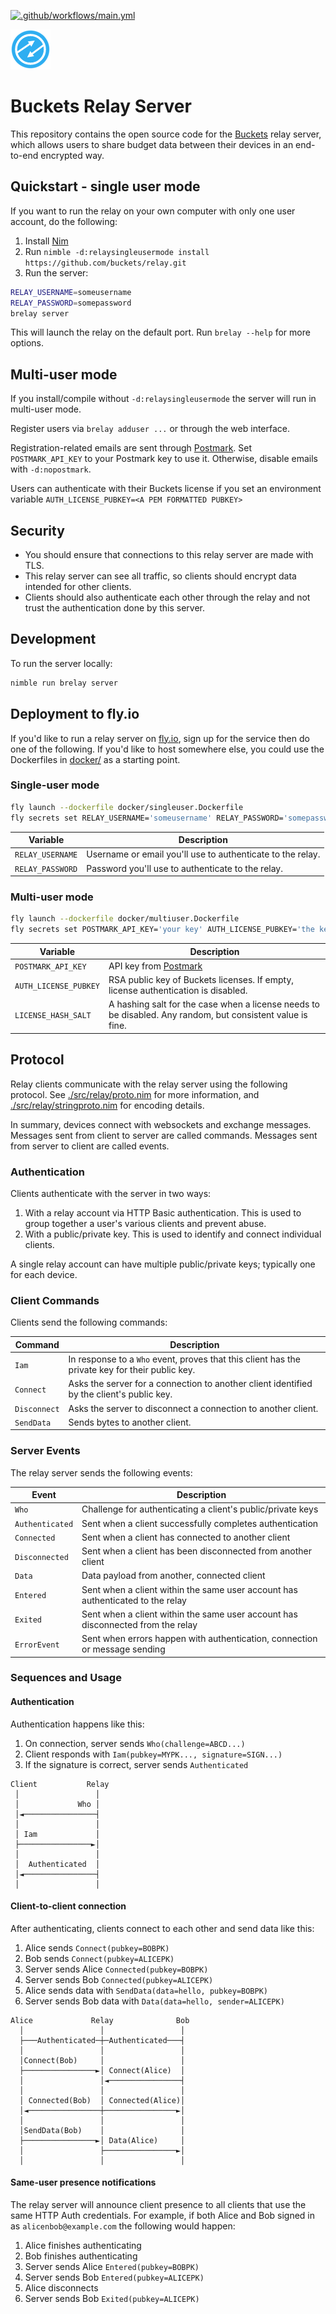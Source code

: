 [![.github/workflows/main.yml](https://github.com/buckets/relay/actions/workflows/main.yml/badge.svg)](https://github.com/buckets/relay/actions/workflows/main.yml)

![Buckets Relay Server Logo](./src/static/favicon.png)

# Buckets Relay Server

This repository contains the open source code for the [Buckets](https://www.budgetwithbuckets.com) relay server, which allows users to share budget data between their devices in an end-to-end encrypted way.

## Quickstart - single user mode

If you want to run the relay on your own computer with only one user account, do the following:

1. Install [Nim](https://nim-lang.org/)
2. Run `nimble -d:relaysingleusermode install https://github.com/buckets/relay.git`
3. Run the server:

```sh
RELAY_USERNAME=someusername
RELAY_PASSWORD=somepassword
brelay server
```

This will launch the relay on the default port. Run `brelay --help` for more options.

## Multi-user mode

If you install/compile without `-d:relaysingleusermode` the server will run in multi-user mode.

Register users via `brelay adduser ...` or through the web interface.

Registration-related emails are sent through [Postmark](https://postmarkapp.com/). Set `POSTMARK_API_KEY` to your Postmark key to use it. Otherwise, disable emails with `-d:nopostmark`.

Users can authenticate with their Buckets license if you set an environment variable `AUTH_LICENSE_PUBKEY=<A PEM FORMATTED PUBKEY>`

## Security

- You should ensure that connections to this relay server are made with TLS.
- This relay server can see all traffic, so clients should encrypt data intended for other clients.
- Clients should also authenticate each other through the relay and not trust the authentication done by this server.

## Development

To run the server locally:

```sh
nimble run brelay server
```

## Deployment to fly.io

If you'd like to run a relay server on [fly.io](https://fly.io/), sign up for the service then do one of the following. If you'd like to host somewhere else, you could use the Dockerfiles in [docker/](./docker/) as a starting point.

### Single-user mode

```sh
fly launch --dockerfile docker/singleuser.Dockerfile
fly secrets set RELAY_USERNAME='someusername' RELAY_PASSWORD='somepassword'
```

| Variable | Description |
|---|---|
| `RELAY_USERNAME` | Username or email you'll use to authenticate to the relay. |
| `RELAY_PASSWORD` | Password you'll use to authenticate to the relay. |

### Multi-user mode

```sh
fly launch --dockerfile docker/multiuser.Dockerfile
fly secrets set POSTMARK_API_KEY='your key' AUTH_LICENSE_PUBKEY='the key' LICENSE_HASH_SALT='choose something here'
```

| Variable | Description |
|---|---|
| `POSTMARK_API_KEY` | API key from [Postmark](https://postmarkapp.com/) |
| `AUTH_LICENSE_PUBKEY` | RSA public key of Buckets licenses. If empty, license authentication is disabled. |
| `LICENSE_HASH_SALT` | A hashing salt for the case when a license needs to be disabled. Any random, but consistent value is fine. |

## Protocol

Relay clients communicate with the relay server using the following protocol. See [./src/relay/proto.nim](./src/relay/proto.nim) for more information, and [./src/relay/stringproto.nim](./src/relay/stringproto.nim) for encoding details.

In summary, devices connect with websockets and exchange messages. Messages sent from client to server are called commands. Messages sent from server to client are called events.

### Authentication

Clients authenticate with the server in two ways:

1. With a relay account via HTTP Basic authentication. This is used to group together a user's various clients and prevent abuse.
2. With a public/private key. This is used to identify and connect individual clients.

A single relay account can have multiple public/private keys; typically one for each device.

### Client Commands

Clients send the following commands:

| Command      | Description |
|--------------|-------------|
| `Iam`        | In response to a `Who` event, proves that this client has the private key for their public key. |
| `Connect`    | Asks the server for a connection to another client identified by the client's public key. |
| `Disconnect` | Asks the server to disconnect a connection to another client. |
| `SendData`   | Sends bytes to another client. |

### Server Events

The relay server sends the following events:

| Event           | Description |
|-----------------|-------------|
| `Who`           | Challenge for authenticating a client's public/private keys |
| `Authenticated` | Sent when a client successfully completes authentication |
| `Connected`     | Sent when a client has connected to another client |
| `Disconnected`  | Sent when a client has been disconnected from another client |
| `Data`          | Data payload from another, connected client |
| `Entered`       | Sent when a client within the same user account has authenticated to the relay |
| `Exited`        | Sent when a client within the same user account has disconnected from the relay |
| `ErrorEvent`    | Sent when errors happen with authentication, connection or message sending |

### Sequences and Usage

#### Authentication

Authentication happens like this:

1. On connection, server sends `Who(challenge=ABCD...)`
2. Client responds with `Iam(pubkey=MYPK..., signature=SIGN...)`
3. If the signature is correct, server sends `Authenticated`

```
Client           Relay
 │                 │
 │             Who │
 │◄────────────────┤
 │                 │
 │ Iam             │
 ├────────────────►│
 │                 │
 │  Authenticated  │
 │◄────────────────┤
 │                 │
```

#### Client-to-client connection

After authenticating, clients connect to each other and send data like this:

1. Alice sends `Connect(pubkey=BOBPK)`
2. Bob sends `Connect(pubkey=ALICEPK)`
3. Server sends Alice `Connected(pubkey=BOBPK)`
4. Server sends Bob `Connected(pubkey=ALICEPK)`
5. Alice sends data with `SendData(data=hello, pubkey=BOBPK)`
6. Server sends Bob data with `Data(data=hello, sender=ALICEPK)`

```
Alice             Relay              Bob
  │                 │                 │
  ├───Authenticated─┼─Authenticated───┤
  │                 │                 │
  │Connect(Bob)     │                 │
  ├────────────────►│ Connect(Alice)  │
  │                 │◄────────────────┤
  │                 │                 │
  │ Connected(Bob)  │ Connected(Alice)│
  │◄────────────────┼────────────────►│
  │                 │                 │
  │SendData(Bob)    │                 │
  ├────────────────►│ Data(Alice)     │
  │                 ├────────────────►│
  │                 │                 │
```

#### Same-user presence notifications

The relay server will announce client presence to all clients that use the same HTTP Auth credentials. For example, if both Alice and Bob signed in as `alicenbob@example.com` the following would happen:

1. Alice finishes authenticating
2. Bob finishes authenticating
3. Server sends Alice `Entered(pubkey=BOBPK)`
4. Server sends Bob `Entered(pubkey=ALICEPK)`
5. Alice disconnects
6. Server sends Bob `Exited(pubkey=ALICEPK)`


